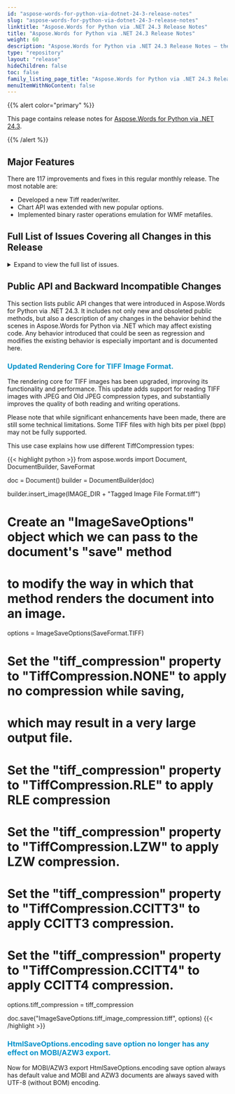 ```yaml
---
id: "aspose-words-for-python-via-dotnet-24-3-release-notes"
slug: "aspose-words-for-python-via-dotnet-24-3-release-notes"
linktitle: "Aspose.Words for Python via .NET 24.3 Release Notes"
title: "Aspose.Words for Python via .NET 24.3 Release Notes"
weight: 60
description: "Aspose.Words for Python via .NET 24.3 Release Notes – the latest updates and fixes."
type: "repository"
layout: "release"
hideChildren: false
toc: false
family_listing_page_title: "Aspose.Words for Python via .NET 24.3 Release Notes"
menuItemWithNoContent: false
---
```


{{% alert color="primary" %}}

This page contains release notes for [Aspose.Words for Python via .NET 24.3](https://pypi.org/project/aspose-words/24.3.0/).

{{% /alert %}}

## Major Features

There are 117 improvements and fixes in this regular monthly release. The most notable are:

- Developed a new Tiff reader/writer.
- Chart API was extended with new popular options.
- Implemented binary raster operations emulation for WMF metafiles.

## Full List of Issues Covering all Changes in this Release

<details>
<summary>Expand to view the full list of issues.</summary>

|Key|Summary|Category|
| :- | :- | :- |
1. Read and write table row widthAfter and widthBefore specified in percent units1. 
2. Add support for the "vert" OpenType feature1. 
3. Implement new Tiff reader/writer for .NetStandard/net6 based on BitMiracle.LibTiff.NET1. 
4. Add feature to show/hide DataTable of chart1. 
5. Add an ability to specify font of axis labels1. 
6. Add feature to change the font size of Axis1. 
7. Add feature to get/set the font of chart's elements1. 
8. Support to modify font in existing chart1. 
9. Use Word 2013 rules for hyphenation between pages and columns1. 
10. cellspacing of a HTML table is not preserved in PDF1. 
11. Write Aspose.Words' version to AZW3 metadata when SaveOptions.ExportGeneratorName is enabled1. 
12. Incorrect NUMPAGES value in footer of document1. 
13. UpdateTableLayout breaks the table layout1. 
14. Table/Cell's width is changed after conversion from RTF to DOCX1. 
15. Width of table is increased in output PDF1. 
16. DOCX to PDF conversion issue with table's columns1. 
17. Incorrect page numbers in TOC field1. 
18. Table's layout is corrupted after conversion from DOC to PDF1. 
19. Shape position is changed after re-saving DOCX1. 
20. PDF output cuts off table / moves table too far off to the right1. 
21. Part of footer content is lost after rendering document1. 
22. DOCX to PDF - invalid table afer updateTableLayout()1. 
23. epub changes structure after load/save operations1. 
24. "INS sync failed" error when compare two documents1. 
25. Document.Compare throws System.InvalidOperationException1. 
26. System.InvalidOperationException exception without a message is thrown when saving a document to a stream1. 
27. Missed style element inside the head section with ToString1. 
28. InvalidCastException is thrown upon comparing document1. 
29. Incorrect formatting in footnotes after Merger1. 
30. Incorrect formatting for Heading style in Merger1. 
31. Font CourierNew is substituted with Times New Roman instead of Courier New1. 
32. Incorrect processing of Pattern color upon import PDF1. 
33. Application hangs upon updating fields1. 
34. Aspose.Words hangs upon updating fields1. 
35. Table column width is changed after open/save document1. 
36. Table formatting disturbed during appending documents1. 
37. Table's cells width are changed after re-saving DOCX1. 
38. Table contents are pushed toward right side of page after re-saving DOC1. 
39. Word Table formatting is changing while using Document.unprotect()1. 
40. Shadow is applied to text upon rendering1. 
41. Page size and orientation is changed after inserting HTML1. 
42. Linked SVG image in AZW3 document isn't displayed by calibre1. 
43. OLE object does not work after saving document as RTF second time1. 
44. Tables in RTF expand after rendering1. 
45. Width of merged table cell is calculated incorrectly1. 
46. Resetting italic does not work for runs inside office math1. 
47. Metered tests fail with 'There is no subscription' error1. 
48. AZW3 documents generated with non-default HtmlSaveOptions.Encoding cannot be opened1. 
49. The height of the bracket element, if last element inside is a bracket element1. 
50. Begining offset for wrapping formula if wrapIndent is zero1. 
51. Page numbers in TOC are incorrect after updating fields (Chinese)1. 
52. Incorrect offsets before and after script element due the neighbor element1. 
53. IndexOutOfRangeException is thrown upon saving document to TIFF1. 
54. TIFF image is inserted incorrectly in .NET Standard1. 
55. Paragraph in the table has heading style after importing MD1. 
56. Document.Compare throws System.InvalidOperationException: NC sync failed1. 
57. Field methods refactoring1. 
58. "Error! Not a valid bookmark self-reference." is shown after updating fields in the doucment1. 
59. Shapes are lost on document merging1. 
60. Dummy row is added after tbody in HTML1. 
61. Check whether Aspose.Words is vulnerable to CVE-2023-368841. 
62. Empty page is added at the beginning of the document after comparing1. 
63. Content is missed after converting PDF to DOCX1. 
64. Shape is misplaced after rendering1. 
65. Odd shading appears in the rendered output1. 
66. StructuredDocumentTagRangeStart.GetChildNodes does not work as expected1. 
67. Incorrect table column widths on docx to pdf conversion1. 
68. Font size of the paragraph is changed after cloning an importing into another document1. 
69. Cover image is incorretly imported when converting from MOBI to DOCX1. 
70. DOCX to PDF: Numbering of list paragraphs incorrect1. 
71. Hebrew RTL text is getting reversed during Docx to Pdf conversion1. 
72. Underline is rendered with gap between list label and value1. 
73. IndexOutOfRangeException while building document layout1. 
74. IndexOutOfRangeException is thrown upon rendering document1. 
75. Part of content is moved to next page.1. 
76. Combination of non-breaking spaces and spaces is wrapped incorrectly in table cell1. 
77. Unrecognized character is shown at the end of the rich text SDT after exporting to PDF1. 
78. NullReferenceException is thrown upon rendering document1. 
79. Incorrect output DOCX document in .NET Standard1. 
80. Part of content is moved to previous page1. 
81. MHT to DOCX: Incorrect table alignment1. 
82. AiueoHalfWidth numbers replaced with english numbers in PDF1. 
83. NullReferenceException is thrown upon executing mail merge1. 
84. InvalidOperationException is thrown upon updating fields1. 
85. Incorrect line wrapping1. 
86. Inserting text to cell in XML-mapped cell-level structured document tag makes document corrupted1. 
87. Adding query string to image URL changes visual image size in output HTML1. 
88. Adding query string to image URL prevents WMF image from saving as SVG1. 
89. InvalidOperationException is thrown upon comparing document1. 
90. NullReferenceException is thrown upon inserting SVG1. 
91. Part of content is moved to next page1. 
92. The brackets in math formulas are wrapped incorrectly1. 
93. Metafile is rendered improperly in .NET Standard and Java1. 
94. NullReferenceException is thrown upon comparing documents1. 
95. Aspose.Words hangs upon updating fields1. 
96. Adobe Acrobat Reader and WPS office hang while printing PDF file produced by Aspose.Words1. 
97. Chinese text is wrapped improperly1. 
98. Merging sections appends suffix to paragraph anchor names when a doc is saved as HTML1. 
99. Image is rotated after conversion from MHTML1. 
100. Table goes outside page boundaries after inserting HTML.1. 
101. Combining tables corrupt table's layout1. 
102. Convert multipage Word document to Excel document with multiple sheets1. 
103. OutOfMemory Exception upon saving a Document parallel in PDF1. 
104. Shape position is incorrect after rendering1. 
105. SKIPIF field does not work with de-AT (German (Austria)) culture1. 
106. FailedJobRegistry when ShapeRenderer is used in Redis Queue 1. 
107. InvalidOperationException is thrown upon comparing document1. 
108. Horizontal position of floater table is wrong1. 
109. Incorrect vertical position of shapes with effects1. 
110. Bad Calibri font DOCX to PDF rendering for Arabic1. 
111. Hebrew text becomes reverse after conversion from DOCX to PDF1. 
112. DOC to PDF conversion issue with Hebrew text direction right to left1. 
113. Table Indention wrong when table with cellpadding inserted from HTML1. 
114. DOCX to PDF conversion issue with Thai text rendering1. 
115. Part of content is moved to the previous page during rendering1. 
116. Position of Foot note is incorrect during rendering1. 
117. Content right aligned, truncated and lost in PDF|
</details>

## Public API and Backward Incompatible Changes

This section lists public API changes that were introduced in Aspose.Words for Python via .NET 24.3. It includes not only new and obsoleted public methods, but also a description of any changes in the behavior behind the scenes in Aspose.Words for Python via .NET which may affect existing code. Any behavior introduced that could be seen as regression and modifies the existing behavior is especially important and is documented here.

### <span style="color: #0593cb;">Updated Rendering Core for TIFF Image Format.</span>

The rendering core for TIFF images has been upgraded, improving its functionality and performance. This update adds support for reading TIFF images with JPEG and Old JPEG compression types, and substantially improves the quality of both reading and writing operations.

Please note that while significant enhancements have been made, there are still some technical limitations. Some TIFF files with high bits per pixel (bpp) may not be fully supported.

This use case explains how use different TiffCompression types:

{{< highlight python >}}
from aspose.words import Document, DocumentBuilder, SaveFormat

doc = Document()
builder = DocumentBuilder(doc)

builder.insert_image(IMAGE_DIR + "Tagged Image File Format.tiff")

# Create an "ImageSaveOptions" object which we can pass to the document's "save" method
# to modify the way in which that method renders the document into an image.
options = ImageSaveOptions(SaveFormat.TIFF)

# Set the "tiff_compression" property to "TiffCompression.NONE" to apply no compression while saving,
# which may result in a very large output file.
# Set the "tiff_compression" property to "TiffCompression.RLE" to apply RLE compression
# Set the "tiff_compression" property to "TiffCompression.LZW" to apply LZW compression.
# Set the "tiff_compression" property to "TiffCompression.CCITT3" to apply CCITT3 compression.
# Set the "tiff_compression" property to "TiffCompression.CCITT4" to apply CCITT4 compression.
options.tiff_compression = tiff_compression

doc.save("ImageSaveOptions.tiff_image_compression.tiff", options)
{{< /highlight >}}

### <span style="color: #0593cb;">HtmlSaveOptions.encoding save option no longer has any effect on MOBI/AZW3 export.</span>

Now for MOBI/AZW3 export HtmlSaveOptions.encoding save option always has default value and MOBI and AZW3 documents are always saved with UTF-8 (without BOM) encoding.
